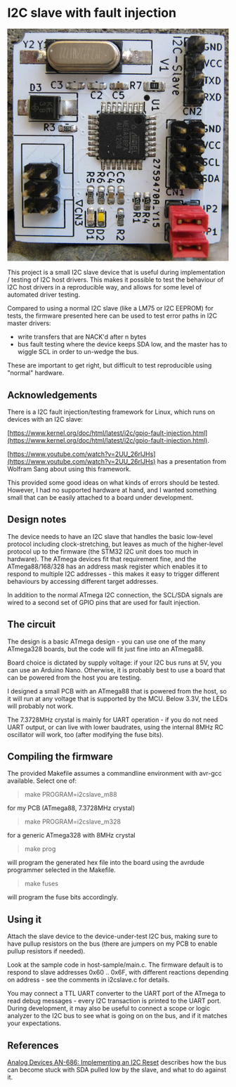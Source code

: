 # I2C slave with fault injection

![I2C Slave PCB](images/i2c_slave_2s.jpg)

This project is a small I2C slave device that is useful during
implementation / testing of I2C host drivers. This makes it possible to test
the behaviour of I2C host drivers in a reproducible way, and allows for some
level of automated driver testing.

Compared to using a normal I2C slave (like a LM75 or I2C EEPROM) for tests,
the firmware presented here can be used to test error paths in I2C master
drivers:

 - write transfers that are NACK'd after n bytes
 - bus fault testing where the device keeps SDA low, and the master has to
   wiggle SCL in order to un-wedge the bus.

These are important to get right, but difficult to test reproducible using
"normal" hardware.

## Acknowledgements

There is a I2C fault injection/testing framework for Linux, which runs on
devices with an I2C slave:

[https://www.kernel.org/doc/html/latest/i2c/gpio-fault-injection.html](https://www.kernel.org/doc/html/latest/i2c/gpio-fault-injection.html).

[https://www.youtube.com/watch?v=2UU_26rlJHs](https://www.youtube.com/watch?v=2UU_26rlJHs) has a presentation from Wolfram Sang about using this framework.

This provided some good ideas on what kinds of errors should be tested.
However, I had no supported hardware at hand, and I wanted something small
that can be easily attached to a board under development.

## Design notes

The device needs to have an I2C slave that handles the basic low-level
protocol including clock-stretching, but leaves as much of the higher-level
protocol up to the firmware (the STM32 I2C unit does too much in
hardware). The ATmega devices fit that requirement fine, and the
ATmega88/168/328 has an address mask register which enables it to respond to
multiple I2C addresses - this makes it easy to trigger different behaviours
by accessing different target addresses.

In addition to the normal ATmega I2C connection, the SCL/SDA signals are
wired to a second set of GPIO pins that are used for fault injection.

## The circuit

The design is a basic ATmega design - you can use one of the many ATmega328
boards, but the code will fit just fine into an ATmega88.

Board choice is dictated by supply voltage: if your I2C bus runs at 5V, you
can use an Arduino Nano. Otherwise, it is probably best to use a board that
can be powered from the host you are testing.

I designed a small PCB with an ATmega88 that is powered from the host, so it
will run at any voltage that is supported by the MCU. Below 3.3V, the LEDs
will probably not work.

The 7.3728MHz crystal is mainly for UART operation - if you do not need UART
output, or can live with lower baudrates, using the internal 8MHz RC
oscillator will work, too (after modifying the fuse bits).

## Compiling the firmware

The provided Makefile assumes a commandline environment with avr-gcc available.
Select one of:

> make PROGRAM=i2cslave_m88

for my PCB (ATmega88, 7.3728MHz crystal)

> make PROGRAM=i2cslave_m328

for a generic ATmega328 with 8MHz crystal

> make prog

will program the generated hex file into the board using the avrdude programmer selected in the Makefile.

> make fuses

will program the fuse bits accordingly.

## Using it

Attach the slave device to the device-under-test I2C bus, making sure to
have pullup resistors on the bus (there are jumpers on my PCB to enable
pullup resistors if needed).

Look at the sample code in host-sample/main.c. The firmware default is to
respond to slave addresses 0x60 .. 0x6F, with different reactions depending
on address - see the comments in i2cslave.c for details.

You may connect a TTL UART converter to the UART port of the ATmega to read
debug messages - every I2C transaction is printed to the UART port. During
development, it may also be useful to connect a scope or logic analyzer to
the I2C bus to see what is going on on the bus, and if it matches your
expectations.

## References

[Analog Devices AN-686: Implementing an I2C
Reset](https://www.analog.com/media/en/technical-documentation/application-notes/54305147357414AN686_0.pdf)
describes how the bus can become stuck with SDA pulled low by the slave, and
what to do against it.

<!--  LocalWords:  ATmega GPIO Nano MCU LEDs UART baudrates Makefile avr
 -->
<!--  LocalWords:  commandline gcc cslave prog avrdude pullup
 -->
